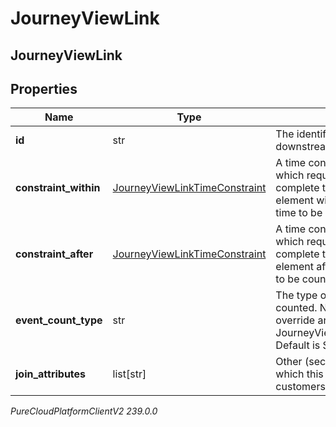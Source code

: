 # JourneyViewLink

## JourneyViewLink

## Properties

|Name | Type | Description | Notes|
|------------ | ------------- | ------------- | -------------|
| **id** | str | The identifier of the element downstream | |
| **constraint_within** | [JourneyViewLinkTimeConstraint](JourneyViewLinkTimeConstraint) | A time constraint on this link, which requires a customer to complete the downstream element within this amount of time to be counted. | [optional] |
| **constraint_after** | [JourneyViewLinkTimeConstraint](JourneyViewLinkTimeConstraint) | A time constraint on this link, which requires a customer must complete the downstream element after this amount of time to be counted. | [optional] |
| **event_count_type** | str | The type of events that will be counted. Note: Concurrent will override any JourneyViewLinkTimeConstraint. Default is Sequential. | [optional] |
| **join_attributes** | list[str] | Other (secondary) attributes on which this link should join the customers being counted | [optional] |



_PureCloudPlatformClientV2 239.0.0_
